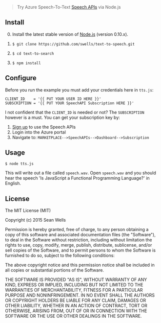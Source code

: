 
> Try Azure Speech-To-Text [Speech APIs](https://gallery.azureml.net/MachineLearningAPI/89d229231a72471ebf7280fb5bd3e18c) via Node.js

## Install

0. Install the latest stable version of [Node.js](https://nodejs.org/) (version 0.10.x).

1. `$ git clone https://github.com/swells/text-to-speech.git`

2. `$ cd text-to-search`

3. `$ npm install`

## Configure

Before you run the example you must add your credentials here in `tts.js`:

```
CLIENT_ID    = '{{ PUT YOUR USER ID HERE }}'
SUBSCRIPTION = '{{ PUT YOUR SpeechAPI Subscription HERE }}'
```

I not confident that the `CLIENT_ID` is needed or not? The `SUBSCRIPTION` 
however is a must. You can get your subscription key by:

1. [Sign up](http://www.projectoxford.ai/speech) to use the Speech APIs
2. Login into the Azure portal
3. Navigate to: `MARKETPLACE-->SpeechAPIs-->Dashboard-->Subscription`

## Usage

```
$ node tts.js
```

This will write out a file called `speech.wav`. Open `speech.wav` and you should
hear the speech 'Is JavaScript a Functional Programming Language?' in English.

## License

The MIT License (MIT)

Copyright (c) 2015 Sean Wells

Permission is hereby granted, free of charge, to any person obtaining a copy
of this software and associated documentation files (the "Software"), to deal
in the Software without restriction, including without limitation the rights
to use, copy, modify, merge, publish, distribute, sublicense, and/or sell
copies of the Software, and to permit persons to whom the Software is
furnished to do so, subject to the following conditions:

The above copyright notice and this permission notice shall be included in all
copies or substantial portions of the Software.

THE SOFTWARE IS PROVIDED "AS IS", WITHOUT WARRANTY OF ANY KIND, EXPRESS OR
IMPLIED, INCLUDING BUT NOT LIMITED TO THE WARRANTIES OF MERCHANTABILITY,
FITNESS FOR A PARTICULAR PURPOSE AND NONINFRINGEMENT. IN NO EVENT SHALL THE
AUTHORS OR COPYRIGHT HOLDERS BE LIABLE FOR ANY CLAIM, DAMAGES OR OTHER
LIABILITY, WHETHER IN AN ACTION OF CONTRACT, TORT OR OTHERWISE, ARISING FROM,
OUT OF OR IN CONNECTION WITH THE SOFTWARE OR THE USE OR OTHER DEALINGS IN THE
SOFTWARE.
